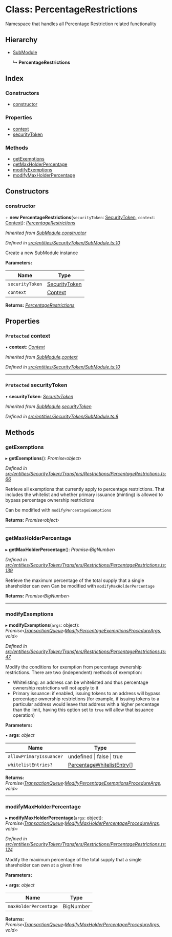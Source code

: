 # Class: PercentageRestrictions

Namespace that handles all Percentage Restriction related functionality

## Hierarchy

* [SubModule](_entities_securitytoken_submodule_.submodule.md)

  ↳ **PercentageRestrictions**

## Index

### Constructors

* [constructor](_entities_securitytoken_transfers_restrictions_percentagerestrictions_.percentagerestrictions.md#constructor)

### Properties

* [context](_entities_securitytoken_transfers_restrictions_percentagerestrictions_.percentagerestrictions.md#protected-context)
* [securityToken](_entities_securitytoken_transfers_restrictions_percentagerestrictions_.percentagerestrictions.md#protected-securitytoken)

### Methods

* [getExemptions](_entities_securitytoken_transfers_restrictions_percentagerestrictions_.percentagerestrictions.md#getexemptions)
* [getMaxHolderPercentage](_entities_securitytoken_transfers_restrictions_percentagerestrictions_.percentagerestrictions.md#getmaxholderpercentage)
* [modifyExemptions](_entities_securitytoken_transfers_restrictions_percentagerestrictions_.percentagerestrictions.md#modifyexemptions)
* [modifyMaxHolderPercentage](_entities_securitytoken_transfers_restrictions_percentagerestrictions_.percentagerestrictions.md#modifymaxholderpercentage)

## Constructors

###  constructor

\+ **new PercentageRestrictions**(`securityToken`: [SecurityToken](_entities_securitytoken_securitytoken_.securitytoken.md), `context`: [Context](_context_.context.md)): *[PercentageRestrictions](_entities_securitytoken_transfers_restrictions_percentagerestrictions_.percentagerestrictions.md)*

*Inherited from [SubModule](_entities_securitytoken_submodule_.submodule.md).[constructor](_entities_securitytoken_submodule_.submodule.md#constructor)*

*Defined in [src/entities/SecurityToken/SubModule.ts:10](https://github.com/PolymathNetwork/polymath-sdk/blob/ade5412/src/entities/SecurityToken/SubModule.ts#L10)*

Create a new SubModule instance

**Parameters:**

Name | Type |
------ | ------ |
`securityToken` | [SecurityToken](_entities_securitytoken_securitytoken_.securitytoken.md) |
`context` | [Context](_context_.context.md) |

**Returns:** *[PercentageRestrictions](_entities_securitytoken_transfers_restrictions_percentagerestrictions_.percentagerestrictions.md)*

## Properties

### `Protected` context

• **context**: *[Context](_context_.context.md)*

*Inherited from [SubModule](_entities_securitytoken_submodule_.submodule.md).[context](_entities_securitytoken_submodule_.submodule.md#protected-context)*

*Defined in [src/entities/SecurityToken/SubModule.ts:10](https://github.com/PolymathNetwork/polymath-sdk/blob/ade5412/src/entities/SecurityToken/SubModule.ts#L10)*

___

### `Protected` securityToken

• **securityToken**: *[SecurityToken](_entities_securitytoken_securitytoken_.securitytoken.md)*

*Inherited from [SubModule](_entities_securitytoken_submodule_.submodule.md).[securityToken](_entities_securitytoken_submodule_.submodule.md#protected-securitytoken)*

*Defined in [src/entities/SecurityToken/SubModule.ts:8](https://github.com/PolymathNetwork/polymath-sdk/blob/ade5412/src/entities/SecurityToken/SubModule.ts#L8)*

## Methods

###  getExemptions

▸ **getExemptions**(): *Promise‹object›*

*Defined in [src/entities/SecurityToken/Transfers/Restrictions/PercentageRestrictions.ts:66](https://github.com/PolymathNetwork/polymath-sdk/blob/ade5412/src/entities/SecurityToken/Transfers/Restrictions/PercentageRestrictions.ts#L66)*

Retrieve all exemptions that currently apply to percentage restrictions. That includes the whitelist and whether primary issuance (minting) is allowed to bypass percentage ownership restrictions

Can be modified with `modifyPercentageExemptions`

**Returns:** *Promise‹object›*

___

###  getMaxHolderPercentage

▸ **getMaxHolderPercentage**(): *Promise‹BigNumber›*

*Defined in [src/entities/SecurityToken/Transfers/Restrictions/PercentageRestrictions.ts:139](https://github.com/PolymathNetwork/polymath-sdk/blob/ade5412/src/entities/SecurityToken/Transfers/Restrictions/PercentageRestrictions.ts#L139)*

Retrieve the maximum percentage of the total supply that a single shareholder can own
Can be modified with `modifyMaxHolderPercentage`

**Returns:** *Promise‹BigNumber›*

___

###  modifyExemptions

▸ **modifyExemptions**(`args`: object): *Promise‹[TransactionQueue](_entities_transactionqueue_.transactionqueue.md)‹[ModifyPercentageExemptionsProcedureArgs](../interfaces/_types_index_.modifypercentageexemptionsprocedureargs.md), void››*

*Defined in [src/entities/SecurityToken/Transfers/Restrictions/PercentageRestrictions.ts:47](https://github.com/PolymathNetwork/polymath-sdk/blob/ade5412/src/entities/SecurityToken/Transfers/Restrictions/PercentageRestrictions.ts#L47)*

Modify the conditions for exemption from percentage ownership restrictions. There are two (independent) methods of exemption:

- Whitelisting: an address can be whitelisted and thus percentage ownership restrictions will not apply to it
- Primary issuance: if enabled, issuing tokens to an address will bypass percentage ownership restrictions (for example, if issuing tokens to a particular address would leave that address with a higher percentage than the limit, having this option set to `true` will allow that issuance operation)

**Parameters:**

▪ **args**: *object*

Name | Type |
------ | ------ |
`allowPrimaryIssuance?` | undefined &#124; false &#124; true |
`whitelistEntries?` | [PercentageWhitelistEntry](../interfaces/_types_index_.percentagewhitelistentry.md)[] |

**Returns:** *Promise‹[TransactionQueue](_entities_transactionqueue_.transactionqueue.md)‹[ModifyPercentageExemptionsProcedureArgs](../interfaces/_types_index_.modifypercentageexemptionsprocedureargs.md), void››*

___

###  modifyMaxHolderPercentage

▸ **modifyMaxHolderPercentage**(`args`: object): *Promise‹[TransactionQueue](_entities_transactionqueue_.transactionqueue.md)‹[ModifyMaxHolderPercentageProcedureArgs](../interfaces/_types_index_.modifymaxholderpercentageprocedureargs.md), void››*

*Defined in [src/entities/SecurityToken/Transfers/Restrictions/PercentageRestrictions.ts:124](https://github.com/PolymathNetwork/polymath-sdk/blob/ade5412/src/entities/SecurityToken/Transfers/Restrictions/PercentageRestrictions.ts#L124)*

Modify the maximum percentage of the total supply that a single shareholder can own at a given time

**Parameters:**

▪ **args**: *object*

Name | Type |
------ | ------ |
`maxHolderPercentage` | BigNumber |

**Returns:** *Promise‹[TransactionQueue](_entities_transactionqueue_.transactionqueue.md)‹[ModifyMaxHolderPercentageProcedureArgs](../interfaces/_types_index_.modifymaxholderpercentageprocedureargs.md), void››*
